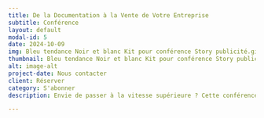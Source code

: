 ```yaml
---
title: De la Documentation à la Vente de Votre Entreprise
subtitle: Conférence
layout: default
modal-id: 5
date: 2024-10-09
img: Bleu tendance Noir et blanc Kit pour conférence Story publicité.gif
thumbnail: Bleu tendance Noir et blanc Kit pour conférence Story publicité.gif
alt: image-alt
project-date: Nous contacter
client: Réserver
category: S'abonner
description: Envie de passer à la vitesse supérieure ? Cette conférence est faite pour vous ! Découvrez comment l'IA générative peut vous aider à gagner du temps, à prendre de meilleures décisions et à attirer des investisseurs. Des masterclasses pratiques vous permettront de maîtriser les outils et les techniques nécessaires pour transformer votre entreprise en une réussite.

---
```

